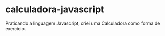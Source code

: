 # calculadora-javascript
Praticando a linguagem Javascript, criei uma Calculadora como forma de exercício.
